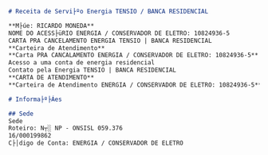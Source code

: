 ﻿```markdown
# Receita de Servi├ºo Energia TENSIO / BANCA RESIDENCIAL

**M├úe: RICARDO MONEDA**
NOME DO ACESS├üRIO ENERGIA / CONSERVADOR DE ELETRO: 10824936-5
CARTA PRA CANCELAMENTO ENERGIA TENSIO | BANCA RESIDENCIAL 
**Carteira de Atendimento**
**Carta PRA CANCALAMENTO ENERGIA / CONSERVADOR DE ELETRO: 10824936-5**
Acesso a uma conta de energia residencial
Contato pela Energia TENSIO | BANCA RESIDENCIAL 
**CARTA DE ATENDIMENTO**
**Carteira de Atendimento ENERGIA / CONSERVADOR DE ELETRO: 10824936-5**

# Informa├º├Áes

## Sede
Sede
Roteiro: N┬░ NP - ONSISL 059.376 
16/000199862
C├│digo de Conta: ENERGIA / CONSERVADOR DE ELETRO

